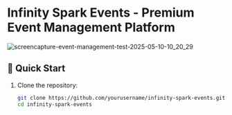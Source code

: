 # Infinity Spark Events - Premium Event Management Platform

![screencapture-event-management-test-2025-05-10-10_20_29](https://github.com/user-attachments/assets/6cda1d7e-8b6e-4278-9f31-a27c29765dc3)



## 🚀 Quick Start

1. Clone the repository:
   ```bash
   git clone https://github.com/yourusername/infinity-spark-events.git
   cd infinity-spark-events
